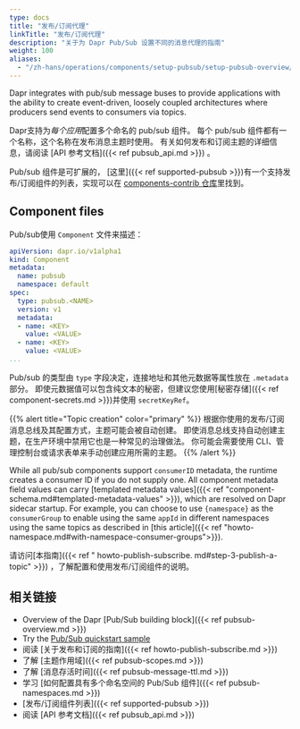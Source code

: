 ```yaml
---
type: docs
title: "发布/订阅代理"
linkTitle: "发布/订阅代理"
description: "关于为 Dapr Pub/Sub 设置不同的消息代理的指南"
weight: 100
aliases:
  - "/zh-hans/operations/components/setup-pubsub/setup-pubsub-overview/"
---
```


Dapr integrates with pub/sub message buses to provide applications with the ability to create event-driven, loosely coupled architectures where producers send events to consumers via topics.

Dapr支持为*每个应用*配置多个命名的 pub/sub 组件。 每个 pub/sub 组件都有一个名称，这个名称在发布消息主题时使用。 有关如何发布和订阅主题的详细信息，请阅读 [API 参考文档]({{< ref pubsub_api.md >}}) 。

Pub/sub 组件是可扩展的， [这里]({{< ref supported-pubsub >}})有一个支持发布/订阅组件的列表，实现可以在 [components-contrib 仓库](https://github.com/dapr/components-contrib)里找到。

## Component files

Pub/sub使用 `Component` 文件来描述：

```yaml
apiVersion: dapr.io/v1alpha1
kind: Component
metadata:
  name: pubsub
  namespace: default
spec:
  type: pubsub.<NAME>
  version: v1
  metadata:
  - name: <KEY>
    value: <VALUE>
  - name: <KEY>
    value: <VALUE>
...
```

Pub/sub 的类型由 `type` 字段决定，连接地址和其他元数据等属性放在 `.metadata` 部分。 即使元数据值可以包含纯文本的秘密，但建议您使用[秘密存储]({{< ref component-secrets.md >}})并使用 `secretKeyRef`。

{{% alert title="Topic creation" color="primary" %}}
根据你使用的发布/订阅消息总线及其配置方式，主题可能会被自动创建。 即使消息总线支持自动创建主题，在生产环境中禁用它也是一种常见的治理做法。 你可能会需要使用 CLI、管理控制台或请求表单来手动创建应用所需的主题。
{{% /alert %}}

While all pub/sub components support `consumerID` metadata, the runtime creates a consumer ID if you do not supply one. All component metadata field values can carry [templated metadata values]({{< ref "component-schema.md#templated-metadata-values" >}}), which are resolved on Dapr sidecar startup. For example, you can choose to use `{namespace}` as the `consumerGroup` to enable using the same `appId` in different namespaces using the same topics as described in [this article]({{< ref "howto-namespace.md#with-namespace-consumer-groups">}}).

请访问[本指南]({{< ref " howto-publish-subscribe. md#step-3-publish-a-topic" >}}) ，了解配置和使用发布/订阅组件的说明。

## 相关链接

- Overview of the Dapr [Pub/Sub building block]({{< ref pubsub-overview.md >}})
- Try the [Pub/Sub quickstart sample](https://github.com/dapr/quickstarts/tree/master/tutorials/pub-sub)
- 阅读 [关于发布和订阅的指南]({{< ref howto-publish-subscribe.md >}})
- 了解 [主题作用域]({{< ref pubsub-scopes.md >}})
- 了解 [消息存活时间]({{< ref pubsub-message-ttl.md >}})
- 学习 [如何配置具有多个命名空间的 Pub/Sub 组件]({{< ref pubsub-namespaces.md >}})
- [发布/订阅组件列表]({{< ref supported-pubsub >}})
- 阅读 [API 参考文档]({{< ref pubsub_api.md >}})
